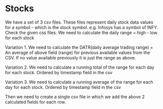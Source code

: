 # Stocks

We have a set of 3 csv files. These files represent daily stock data values for a symbol - which is the stock symbol. e.g. Infosys has a symbol of INFY. Check the given css files. 
We need to calculate the daily range = high - low for each stock
 
Variation 1.
We need to calculate the DATR(daily average trading range) = An average of above field (range)  for previous available values from the CSV. If no value available previously it is just the range as above.
 
Variation 2.
We need to calculate a running total of the range for each day for each stock. Ordered by timestamp field in the csv
 
Variation 3.
We need to calculate a running average of the range for each day for each stock. Ordered by timestamp field in the csv
 
Then we need to create a single csv file in which we add the above 2 calculated fields for each row.
